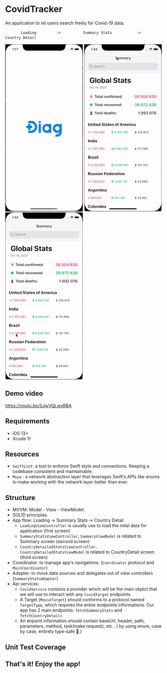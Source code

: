 # CovidTracker

An application to let users search freely for Covid-19 data.

           Loading         ->          Summary Stats           ->         Country Detail 

![](demo_files/Loading.gif)    ![](demo_files/SummaryStats.gif)   ![](demo_files/CountryDetail.gif)

##  Demo video
https://youtu.be/SJwVQLwxRBA

##  Requirements
- iOS 13+
- Xcode 11

##  Resources
- ``` SwiftLint ```: a tool to enforce Swift style and conventions. Keeping a codebase consistent and maintainable.
- ``` Moya ``` : a network abstraction layer that leverages Swift’s APIs like enums to make working with the network layer better than ever.

##  Structure
- MVVM: Model - View - ViewModel.
- SOLID principles.
- App flow: Loading -> Summary Stats -> Country Detail
   + ```LoadingViewController``` is usually use to load the inital data for application (first screen)
   + ```SummaryStatsViewController```, ```SummaryViewModel``` is related to Summary screen (second screen)
   + ```CountryDetailedStatsViewController```, ```CountryDetailedStatsViewModel``` is related to CountryDetail screen (third screen)
- Coordinator: to manage app's navigations. (``` Coordinator ``` protocol and ``` MainCoordinator ```)
- Adapter: to move data sources and delegates out of view controllers (``` SummaryStatsAdapter ```)
- Api services:
    + ```CovidService``` contains a provider which will be the main object that we will use to interact with any ```CovidTarget``` endpoints.
    + A Target (```MovieTarget```) should conforms to a protocol named ```TargetType```, which requires the entire endpoints informations. Our app has 2 main endpoints: ```fetchSummaryStats``` and ```fetchCountryDetails```
    + An enpoint information should contain baseUrl, header, path, parameters, method, task(make request), etc..
    ( by using enum, case by case, entirely type-safe 🎉.)
    
##  Unit Test Coverage

## That's it! Enjoy the app!
